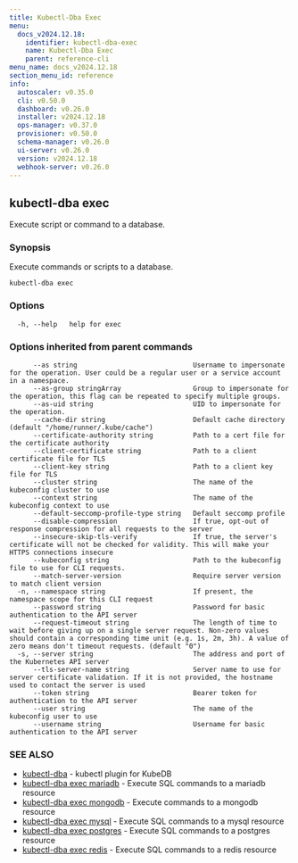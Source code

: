 ```yaml
---
title: Kubectl-Dba Exec
menu:
  docs_v2024.12.18:
    identifier: kubectl-dba-exec
    name: Kubectl-Dba Exec
    parent: reference-cli
menu_name: docs_v2024.12.18
section_menu_id: reference
info:
  autoscaler: v0.35.0
  cli: v0.50.0
  dashboard: v0.26.0
  installer: v2024.12.18
  ops-manager: v0.37.0
  provisioner: v0.50.0
  schema-manager: v0.26.0
  ui-server: v0.26.0
  version: v2024.12.18
  webhook-server: v0.26.0
---
```


## kubectl-dba exec

Execute script or command to a database.

### Synopsis

Execute commands or scripts to a database.

```
kubectl-dba exec
```

### Options

```
  -h, --help   help for exec
```

### Options inherited from parent commands

```
      --as string                             Username to impersonate for the operation. User could be a regular user or a service account in a namespace.
      --as-group stringArray                  Group to impersonate for the operation, this flag can be repeated to specify multiple groups.
      --as-uid string                         UID to impersonate for the operation.
      --cache-dir string                      Default cache directory (default "/home/runner/.kube/cache")
      --certificate-authority string          Path to a cert file for the certificate authority
      --client-certificate string             Path to a client certificate file for TLS
      --client-key string                     Path to a client key file for TLS
      --cluster string                        The name of the kubeconfig cluster to use
      --context string                        The name of the kubeconfig context to use
      --default-seccomp-profile-type string   Default seccomp profile
      --disable-compression                   If true, opt-out of response compression for all requests to the server
      --insecure-skip-tls-verify              If true, the server's certificate will not be checked for validity. This will make your HTTPS connections insecure
      --kubeconfig string                     Path to the kubeconfig file to use for CLI requests.
      --match-server-version                  Require server version to match client version
  -n, --namespace string                      If present, the namespace scope for this CLI request
      --password string                       Password for basic authentication to the API server
      --request-timeout string                The length of time to wait before giving up on a single server request. Non-zero values should contain a corresponding time unit (e.g. 1s, 2m, 3h). A value of zero means don't timeout requests. (default "0")
  -s, --server string                         The address and port of the Kubernetes API server
      --tls-server-name string                Server name to use for server certificate validation. If it is not provided, the hostname used to contact the server is used
      --token string                          Bearer token for authentication to the API server
      --user string                           The name of the kubeconfig user to use
      --username string                       Username for basic authentication to the API server
```

### SEE ALSO

* [kubectl-dba](/docs/v2024.12.18/reference/cli/kubectl-dba)	 - kubectl plugin for KubeDB
* [kubectl-dba exec mariadb](/docs/v2024.12.18/reference/cli/kubectl-dba_exec_mariadb)	 - Execute SQL commands to a mariadb resource
* [kubectl-dba exec mongodb](/docs/v2024.12.18/reference/cli/kubectl-dba_exec_mongodb)	 - Execute commands to a mongodb resource
* [kubectl-dba exec mysql](/docs/v2024.12.18/reference/cli/kubectl-dba_exec_mysql)	 - Execute SQL commands to a mysql resource
* [kubectl-dba exec postgres](/docs/v2024.12.18/reference/cli/kubectl-dba_exec_postgres)	 - Execute SQL commands to a postgres resource
* [kubectl-dba exec redis](/docs/v2024.12.18/reference/cli/kubectl-dba_exec_redis)	 - Execute SQL commands to a redis resource

